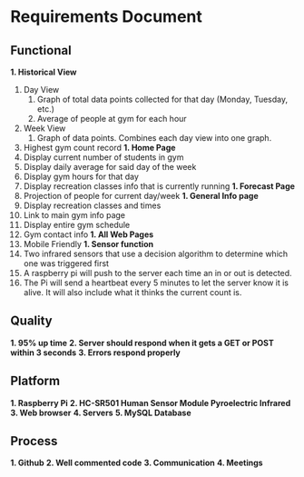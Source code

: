 Requirements Document
=====================

## Functional ##
**1. Historical View**
   1. Day View
      1. Graph of total data points collected for that day (Monday, Tuesday, etc.)
      2. Average of people at gym for each hour
   1. Week View
      1. Graph of data points. Combines each day view into one graph.    
   1. Highest gym count record
**1. Home Page**
   1. Display current number of students in gym
   2. Display daily average for said day of the week
   3. Display gym hours for that day
   4. Display recreation classes info that is currently running
**1. Forecast Page**
   1. Projection of people for current day/week 
**1. General Info page**
   1. Display recreation classes and times
   2. Link to main gym info page
   3. Display entire gym schedule 
   4. Gym contact info
**1. All Web Pages**
   1. Mobile Friendly
**1. Sensor function**
   1. Two infrared sensors that use a decision algorithm to determine which one was triggered first
   2. A raspberry pi will push to the server each time an in or out is detected.
   3. The Pi will send a heartbeat every 5 minutes to let the server know it is alive.  It will also include what it thinks the current count is.


## Quality ##
**1. 95% up time**
**2. Server should respond when it gets a GET or POST within 3 seconds**
**3. Errors respond properly**


## Platform ##
**1. Raspberry Pi**
**2. HC-SR501 Human Sensor Module Pyroelectric Infrared**
**3. Web browser**
**4. Servers**
**5. MySQL Database**


## Process ##
**1. Github**
**2. Well commented code**
**3. Communication**
**4. Meetings**
